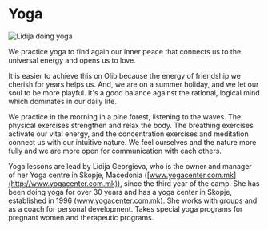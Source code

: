 # Yoga

![Lidija doing yoga](/assets/workshops/yoga.jpg)

We practice yoga to find again our inner peace that connects us to the
universal energy and opens us to love.

It is easier to achieve this on Olib because the energy of friendship we
cherish for years helps us. And, we are on a summer holiday, and we let our
soul to be more playful. It's a good balance against the rational, logical mind
which dominates in our daily life.

We practice in the morning in a pine forest, listening to the waves. The
physical exercises strengthen and relax the body. The breathing exercises
activate our vital energy, and the concentration exercises and meditation
connect us with our intuitive nature. We feel ourselves and the nature more
fully and we are more open for communication with each others.

Yoga lessons are lead by Lidija Georgieva, who is the owner and manager of her
Yoga centre in Skopje, Macedonia
([www.yogacenter.com.mk](http://www.yogacenter.com.mk)), since the third year
of the camp. She has been doing yoga for over 30 years and has a yoga center in
Skopje, established in 1996 (www.yogacenter.com.mk). She works with groups and
as a coach for personal development. Takes special yoga programs for pregnant
women and therapeutic programs.
